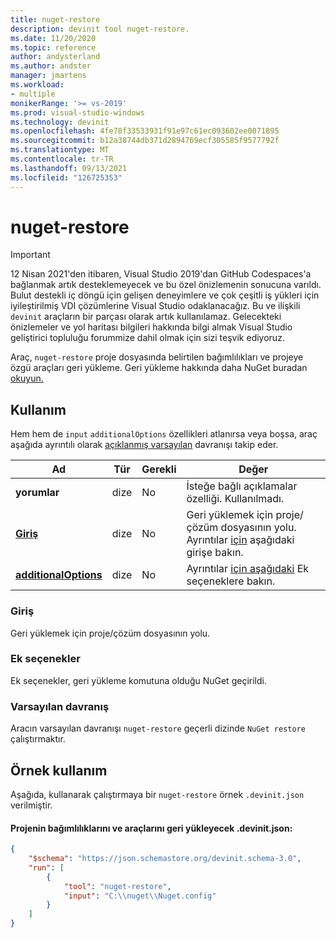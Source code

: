 ```yaml
---
title: nuget-restore
description: devinit tool nuget-restore.
ms.date: 11/20/2020
ms.topic: reference
author: andysterland
ms.author: andster
manager: jmartens
ms.workload:
- multiple
monikerRange: '>= vs-2019'
ms.prod: visual-studio-windows
ms.technology: devinit
ms.openlocfilehash: 4fe78f33533931f91e97c61ec093602ee0071895
ms.sourcegitcommit: b12a38744db371d2894769ecf305585f9577792f
ms.translationtype: MT
ms.contentlocale: tr-TR
ms.lasthandoff: 09/13/2021
ms.locfileid: "126725353"
---
```

# <a name="nuget-restore"></a>nuget-restore

> [!IMPORTANT]
> 12 Nisan 2021'den itibaren, Visual Studio 2019'dan GitHub Codespaces'a bağlanmak artık desteklemeyecek ve bu özel önizlemenin sonucuna varıldı. Bulut destekli iç döngü için gelişen deneyimlere ve çok çeşitli iş yükleri için iyileştirilmiş VDI çözümlerine Visual Studio odaklanacağız. Bu ve ilişkili `devinit` araçların bir parçası olarak artık kullanılamaz. Gelecekteki önizlemeler ve yol haritası bilgileri hakkında bilgi almak Visual Studio geliştirici topluluğu forummize dahil olmak için sizi teşvik ediyoruz.

Araç, `nuget-restore` proje dosyasında belirtilen bağımlılıkları ve projeye özgü araçları geri yükleme. Geri yükleme hakkında daha NuGet buradan [okuyun.](/nuget/reference/cli-reference/cli-ref-restore)

## <a name="usage"></a>Kullanım

Hem hem de `input` `additionalOptions` özellikleri atlanırsa veya boşsa, araç aşağıda ayrıntılı olarak [açıklanmış varsayılan](#default-behavior) davranışı takip eder.

| Ad                                             | Tür   | Gerekli | Değer                                                                                |
|--------------------------------------------------|--------|----------|--------------------------------------------------------------------------------------|
| **yorumlar**                                     | dize | No       | İsteğe bağlı açıklamalar özelliği. Kullanılmadı.                                                |
| [**Giriş**](#input)                              | dize | No       | Geri yüklemek için proje/çözüm dosyasının yolu. Ayrıntılar [için](#input) aşağıdaki girişe bakın. |
| [**additionalOptions**](#additional-options)     | dize | No       | Ayrıntılar [için aşağıdaki](#additional-options) Ek seçeneklere bakın.                     |

### <a name="input"></a>Giriş

Geri yüklemek için proje/çözüm dosyasının yolu.

### <a name="additional-options"></a>Ek seçenekler

Ek seçenekler, geri yükleme komutuna olduğu NuGet geçirildi.

### <a name="default-behavior"></a>Varsayılan davranış

Aracın varsayılan davranışı `nuget-restore` geçerli dizinde `NuGet restore` çalıştırmaktır.

## <a name="example-usage"></a>Örnek kullanım
Aşağıda, kullanarak çalıştırmaya bir `nuget-restore` örnek `.devinit.json` verilmiştir.

#### <a name="devinitjson-that-will-restore-dependencies-and-tools-of-a-project"></a>Projenin bağımlılıklarını ve araçlarını geri yükleyecek .devinit.json:
```json
{
    "$schema": "https://json.schemastore.org/devinit.schema-3.0",
    "run": [
        {
            "tool": "nuget-restore",
            "input": "C:\\nuget\\Nuget.config"
        }
    ]
}
```